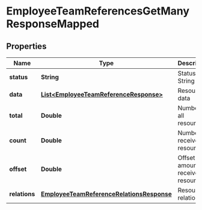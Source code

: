 

# EmployeeTeamReferencesGetManyResponseMapped


## Properties

| Name | Type | Description | Notes |
|------------ | ------------- | ------------- | -------------|
|**status** | **String** | Status String |  |
|**data** | [**List&lt;EmployeeTeamReferenceResponse&gt;**](EmployeeTeamReferenceResponse.md) | Resource data |  |
|**total** | **Double** | Number of all resources |  |
|**count** | **Double** | Number of received resources |  |
|**offset** | **Double** | Offset amount of received resources |  [optional] |
|**relations** | [**EmployeeTeamReferenceRelationsResponse**](EmployeeTeamReferenceRelationsResponse.md) | Resource relations |  [optional] |



